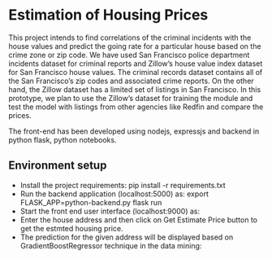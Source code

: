 # Estimation of Housing Prices

This project intends to find correlations of the criminal incidents with the house values and predict the going rate for a particular house based on the crime zone or zip code. We have used San Francisco police department incidents dataset for criminal reports and Zillow’s house value index dataset for San Francisco house values. The criminal records dataset contains all of the San Francisco’s zip codes and associated crime reports. On the other hand, the Zillow dataset has a limited set of listings in San Francisco. In this prototype, we plan to use the Zillow’s dataset for training the module and test the model with listings from other agencies like Redfin and compare the prices.

The front-end has been developed using nodejs, expressjs and backend in python flask, python notebooks.

## Environment setup
* Install the project requirements:
  pip install -r requirements.txt
* Run the backend application (localhost:5000) as: 
  export FLASK_APP=python-backend.py
  flask run
* Start the front end user interface (localhost:9000) as:
* Enter the house address and then click on Get Estimate Price button to get the estmted housing price.
* The prediction for the given address will be displayed based on GradientBoostRegressor technique in the data mining:


